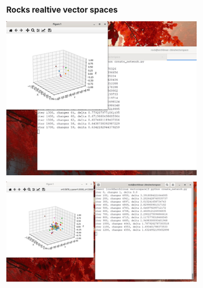 ## Rocks realtive vector spaces

![example plot 1](images/example1.jpg)


![example plot 2](images/example2.jpg)

